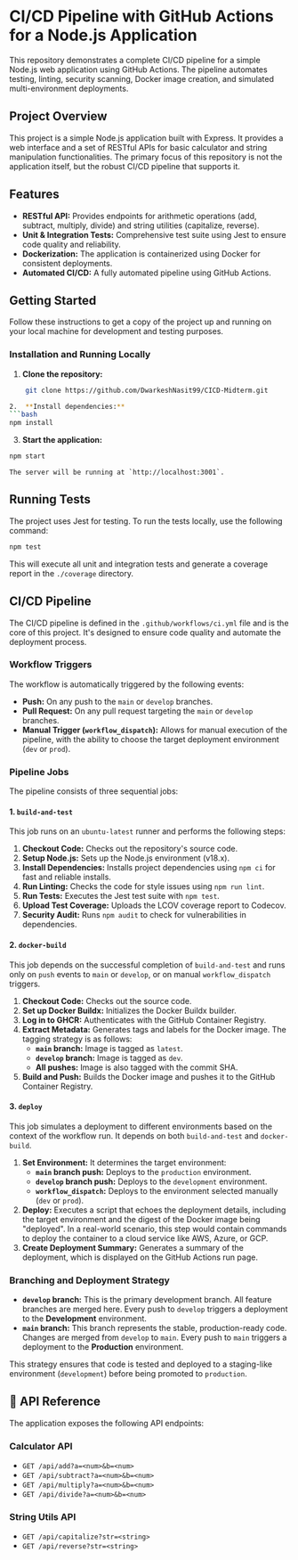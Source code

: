 # CI/CD Pipeline with GitHub Actions for a Node.js Application

This repository demonstrates a complete CI/CD pipeline for a simple Node.js web application using GitHub Actions. The pipeline automates testing, linting, security scanning, Docker image creation, and simulated multi-environment deployments.

## Project Overview

This project is a simple Node.js application built with Express. It provides a web interface and a set of RESTful APIs for basic calculator and string manipulation functionalities. The primary focus of this repository is not the application itself, but the robust CI/CD pipeline that supports it.

## Features

*   **RESTful API:** Provides endpoints for arithmetic operations (add, subtract, multiply, divide) and string utilities (capitalize, reverse).
*   **Unit & Integration Tests:** Comprehensive test suite using Jest to ensure code quality and reliability.
*   **Dockerization:** The application is containerized using Docker for consistent deployments.
*   **Automated CI/CD:** A fully automated pipeline using GitHub Actions.

## Getting Started

Follow these instructions to get a copy of the project up and running on your local machine for development and testing purposes.


### Installation and Running Locally

1.  **Clone the repository:**
```bash
    git clone https://github.com/DwarkeshNasit99/CICD-Midterm.git

2.  **Install dependencies:**
```bash
npm install
```

3.  **Start the application:**
```bash
npm start
```
    The server will be running at `http://localhost:3001`.

## Running Tests

The project uses Jest for testing. To run the tests locally, use the following command:

```bash
npm test
```

This will execute all unit and integration tests and generate a coverage report in the `./coverage` directory.

##  CI/CD Pipeline

The CI/CD pipeline is defined in the `.github/workflows/ci.yml` file and is the core of this project. It's designed to ensure code quality and automate the deployment process.

### Workflow Triggers

The workflow is automatically triggered by the following events:
*   **Push:** On any push to the `main` or `develop` branches.
*   **Pull Request:** On any pull request targeting the `main` or `develop` branches.
*   **Manual Trigger (`workflow_dispatch`):** Allows for manual execution of the pipeline, with the ability to choose the target deployment environment (`dev` or `prod`).

### Pipeline Jobs

The pipeline consists of three sequential jobs:

#### 1. `build-and-test`
This job runs on an `ubuntu-latest` runner and performs the following steps:
1.  **Checkout Code:** Checks out the repository's source code.
2.  **Setup Node.js:** Sets up the Node.js environment (v18.x).
3.  **Install Dependencies:** Installs project dependencies using `npm ci` for fast and reliable installs.
4.  **Run Linting:** Checks the code for style issues using `npm run lint`.
5.  **Run Tests:** Executes the Jest test suite with `npm test`.
6.  **Upload Test Coverage:** Uploads the LCOV coverage report to Codecov.
7.  **Security Audit:** Runs `npm audit` to check for vulnerabilities in dependencies.

#### 2. `docker-build`
This job depends on the successful completion of `build-and-test` and runs only on `push` events to `main` or `develop`, or on manual `workflow_dispatch` triggers.
1.  **Checkout Code:** Checks out the source code.
2.  **Set up Docker Buildx:** Initializes the Docker Buildx builder.
3.  **Log in to GHCR:** Authenticates with the GitHub Container Registry.
4.  **Extract Metadata:** Generates tags and labels for the Docker image. The tagging strategy is as follows:
    *   **`main` branch:** Image is tagged as `latest`.
    *   **`develop` branch:** Image is tagged as `dev`.
    *   **All pushes:** Image is also tagged with the commit SHA.
5.  **Build and Push:** Builds the Docker image and pushes it to the GitHub Container Registry.

#### 3. `deploy`
This job simulates a deployment to different environments based on the context of the workflow run. It depends on both `build-and-test` and `docker-build`.
1.  **Set Environment:** It determines the target environment:
    *   **`main` branch push:** Deploys to the `production` environment.
    *   **`develop` branch push:** Deploys to the `development` environment.
    *   **`workflow_dispatch`:** Deploys to the environment selected manually (`dev` or `prod`).
2.  **Deploy:** Executes a script that echoes the deployment details, including the target environment and the digest of the Docker image being "deployed". In a real-world scenario, this step would contain commands to deploy the container to a cloud service like AWS, Azure, or GCP.
3.  **Create Deployment Summary:** Generates a summary of the deployment, which is displayed on the GitHub Actions run page.

### Branching and Deployment Strategy

*   **`develop` branch:** This is the primary development branch. All feature branches are merged here. Every push to `develop` triggers a deployment to the **Development** environment.
*   **`main` branch:** This branch represents the stable, production-ready code. Changes are merged from `develop` to `main`. Every push to `main` triggers a deployment to the **Production** environment.

This strategy ensures that code is tested and deployed to a staging-like environment (`development`) before being promoted to `production`.

## 📖 API Reference

The application exposes the following API endpoints:

### Calculator API
*   `GET /api/add?a=<num>&b=<num>`
*   `GET /api/subtract?a=<num>&b=<num>`
*   `GET /api/multiply?a=<num>&b=<num>`
*   `GET /api/divide?a=<num>&b=<num>`

### String Utils API
*   `GET /api/capitalize?str=<string>`
*   `GET /api/reverse?str=<string>`
